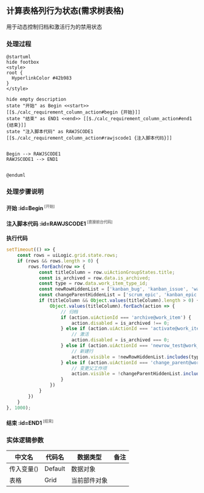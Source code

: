 ## 计算表格列行为状态(需求树表格) <!-- {docsify-ignore-all} -->

   用于动态控制归档和激活行为的禁用状态

### 处理过程

```plantuml
@startuml
hide footbox
<style>
root {
  HyperlinkColor #42b983
}
</style>

hide empty description
state "开始" as Begin <<start>> [[$./calc_requirement_column_action#begin {开始}]]
state "结束" as END1 <<end>> [[$./calc_requirement_column_action#end1 {结束}]]
state "注入脚本代码" as RAWJSCODE1  [[$./calc_requirement_column_action#rawjscode1 {注入脚本代码}]]


Begin --> RAWJSCODE1
RAWJSCODE1 --> END1


@enduml
```


### 处理步骤说明

#### 开始 :id=Begin<sup class="footnote-symbol"> <font color=gray size=1>[开始]</font></sup>




#### 注入脚本代码 :id=RAWJSCODE1<sup class="footnote-symbol"> <font color=gray size=1>[直接前台代码]</font></sup>



<p class="panel-title"><b>执行代码</b></p>

```javascript
setTimeout(() => {
	const rows = uiLogic.grid.state.rows;
	if (rows && rows.length > 0) {
		rows.forEach(row => {
			const titleColumn = row.uiActionGroupStates.title;
			const is_archived = row.data.is_archived;
            const type = row.data.work_item_type_id;
            const newRowHiddenList = ['kanban_bug', 'kanban_issue', 'waterfall_bug', 'scrum_story'];
            const changeParentHiddenList = ['scrum_epic', 'kanban_epic', 'kanban_issue'];
			if (titleColumn && Object.values(titleColumn).length > 0) {
				Object.values(titleColumn).forEach(action => {
					// 归档
					if (action.uiActionId === 'archive@work_item') {
						action.disabled = is_archived !== 0;
					} else if (action.uiActionId === 'activate@work_item') {
						// 激活
						action.disabled = is_archived === 0;
					} else if (action.uiActionId === 'newrow_test@work_item') {
						// 新建行
						action.visible = !newRowHiddenList.includes(type);
					} else if (action.uiActionId === 'change_parent@work_item') {
						// 变更父工作项
						action.visible = !changeParentHiddenList.includes(type);
					}
				})
			}
		})
	}
}, 1000);
```

#### 结束 :id=END1<sup class="footnote-symbol"> <font color=gray size=1>[结束]</font></sup>






### 实体逻辑参数

|    中文名   |    代码名    |  数据类型      |备注 |
| --------| --------| --------  | --------   |
|传入变量(<i class="fa fa-check"/></i>)|Default|数据对象||
|表格|Grid|当前部件对象||
